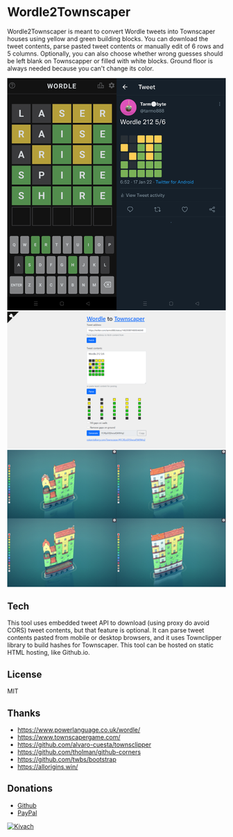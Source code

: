 # Wordle2Townscaper

Wordle2Townscaper is meant to convert Wordle tweets into Townscaper houses using yellow and green building blocks. You can download the tweet contents, parse pasted tweet contents or manually edit of 6 rows and 5 columns. Optionally, you can also choose whether wrong guesses should be left blank on Townscapper or filled with white blocks. Ground floor is always needed because you can't change its color.

[![Screenshot](wordle2twitter.png)](https://twitter.com/tarmo888/status/1482938974809346049)
[![Screenshot](twitter2github.png)](https://tarmo888.github.io/Wordle2Townscaper/)
[![Screenshot](wordle2townscaper.jpg)](https://oskarstalberg.com/Townscaper/#FCIfEpiSPj0woaPjW9Mq2)

## Tech
This tool uses embedded tweet API to download (using proxy do avoid CORS) tweet contents, but that feature is optional. It can parse tweet contents pasted from mobile or desktop browsers, and it uses Townclipper library to build hashes for Townscaper. This tool can be hosted on static HTML hosting, like Github.io.

## License
MIT

## Thanks
* https://www.powerlanguage.co.uk/wordle/
* https://www.townscapergame.com/
* https://github.com/alvaro-cuesta/townsclipper
* https://github.com/tholman/github-corners
* https://github.com/twbs/bootstrap
* https://allorigins.win/

## Donations
* [Github](https://github.com/sponsors/tarmo888)
* [PayPal](https://www.paypal.me/tarmo888)

[![Kivach](https://kivach.org/api/banner?repo=tarmo888/wordle2townscaper)](https://kivach.org/repo/tarmo888/wordle2townscaper)
